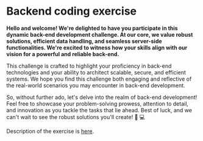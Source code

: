 # Backend coding exercise

**Hello and welcome! We're delighted to have you participate in this dynamic back-end development challenge. At our core, we value robust solutions, efficient data handling, and seamless server-side functionalities. We're excited to witness how your skills align with our vision for a powerful and reliable back-end.**

This challenge is crafted to highlight your proficiency in back-end technologies and your ability to architect scalable, secure, and efficient systems. We hope you find this challenge both engaging and reflective of the real-world scenarios you may encounter in back-end development.

So, without further ado, let's delve into the realm of back-end development! Feel free to showcase your problem-solving prowess, attention to detail, and innovation as you tackle the tasks that lie ahead. Best of luck, and we can't wait to see the robust solutions you'll create! 🚀 💻

Description of the exercise is [here](docs/counter-service.md).
